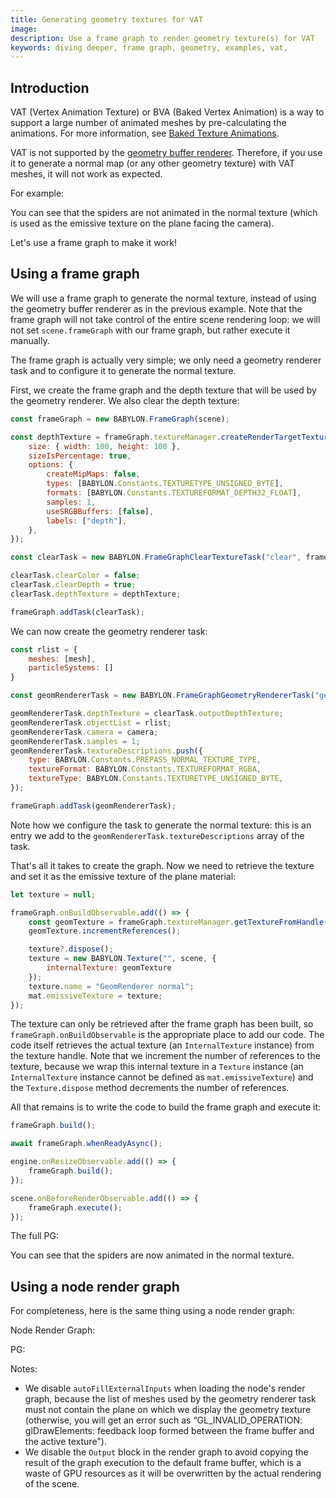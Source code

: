 ```yaml
---
title: Generating geometry textures for VAT
image:
description: Use a frame graph to render geometry texture(s) for VAT
keywords: diving deeper, frame graph, geometry, examples, vat,
---
```


## Introduction

VAT (Vertex Animation Texture) or BVA (Baked Vertex Animation) is a way to support a large number of animated meshes by pre-calculating the animations. For more information, see [Baked Texture Animations](/features/featuresDeepDive/animation/baked_texture_animations).

VAT is not supported by the [geometry buffer renderer](/typedoc/classes/babylon.geometrybufferrenderer). Therefore, if you use it to generate a normal map (or any other geometry texture) with VAT meshes, it will not work as expected.

For example: <Playground id="#VI0JUJ#3" title="VAT and geometry buffer renderer" description="VAT not working with the geometry buffer renderer" isMain={false}/>

You can see that the spiders are not animated in the normal texture (which is used as the emissive texture on the plane facing the camera).

Let's use a frame graph to make it work!

## Using a frame graph

We will use a frame graph to generate the normal texture, instead of using the geometry buffer renderer as in the previous example.
Note that the frame graph will not take control of the entire scene rendering loop: we will not set `scene.frameGraph` with our frame graph, but rather execute it manually.

The frame graph is actually very simple; we only need a geometry renderer task and to configure it to generate the normal texture.

First, we create the frame graph and the depth texture that will be used by the geometry renderer. We also clear the depth texture:
```javascript
const frameGraph = new BABYLON.FrameGraph(scene);

const depthTexture = frameGraph.textureManager.createRenderTargetTexture("depth", {
    size: { width: 100, height: 100 },
    sizeIsPercentage: true,
    options: {
        createMipMaps: false,
        types: [BABYLON.Constants.TEXTURETYPE_UNSIGNED_BYTE],
        formats: [BABYLON.Constants.TEXTUREFORMAT_DEPTH32_FLOAT],
        samples: 1,
        useSRGBBuffers: [false],
        labels: ["depth"],
    },
});

const clearTask = new BABYLON.FrameGraphClearTextureTask("clear", frameGraph);

clearTask.clearColor = false;
clearTask.clearDepth = true;
clearTask.depthTexture = depthTexture;

frameGraph.addTask(clearTask);
```
We can now create the geometry renderer task:
```javascript
const rlist = {
    meshes: [mesh],
    particleSystems: []
}

const geomRendererTask = new BABYLON.FrameGraphGeometryRendererTask("geomRenderer", frameGraph, scene);

geomRendererTask.depthTexture = clearTask.outputDepthTexture;
geomRendererTask.objectList = rlist;
geomRendererTask.camera = camera;
geomRendererTask.samples = 1;
geomRendererTask.textureDescriptions.push({
    type: BABYLON.Constants.PREPASS_NORMAL_TEXTURE_TYPE,
    textureFormat: BABYLON.Constants.TEXTUREFORMAT_RGBA,
    textureType: BABYLON.Constants.TEXTURETYPE_UNSIGNED_BYTE,
});

frameGraph.addTask(geomRendererTask);
```
Note how we configure the task to generate the normal texture: this is an entry we add to the `geomRendererTask.textureDescriptions` array of the task.

That's all it takes to create the graph. Now we need to retrieve the texture and set it as the emissive texture of the plane material:
```javascript
let texture = null;

frameGraph.onBuildObservable.add(() => {
    const geomTexture = frameGraph.textureManager.getTextureFromHandle(geomRendererTask.geometryViewNormalTexture);
    geomTexture.incrementReferences();

    texture?.dispose();
    texture = new BABYLON.Texture("", scene, {
        internalTexture: geomTexture
    });
    texture.name = "GeomRenderer normal";
    mat.emissiveTexture = texture;
});
```
The texture can only be retrieved after the frame graph has been built, so `frameGraph.onBuildObservable` is the appropriate place to add our code. The code itself retrieves the actual texture (an `InternalTexture` instance) from the texture handle. Note that we increment the number of references to the texture, because we wrap this internal texture in a `Texture` instance (an `InternalTexture` instance cannot be defined as `mat.emissiveTexture`) and the `Texture.dispose` method decrements the number of references.

All that remains is to write the code to build the frame graph and execute it:
```javascript
frameGraph.build();

await frameGraph.whenReadyAsync();

engine.onResizeObservable.add(() => {
    frameGraph.build();
});

scene.onBeforeRenderObservable.add(() => {
    frameGraph.execute();
});
```
The full PG: <Playground id="#CP2RN9#293" title="VAT and frame graph" description="VAT working when using a frame graph" isMain={false} image="/img/playgroundsAndNMEs/pg-VI0JUJ-3.png"/>

You can see that the spiders are now animated in the normal texture.

## Using a node render graph

For completeness, here is the same thing using a node render graph:

Node Render Graph: <NRGE id="#USAV67#4" title="VAT and frame graph (NRGE)" description="VAT working when using a frame graph (NRGE)" isMain={false}/>

PG: <Playground id="#CP2RN9#300" title="VAT and frame graph (PG)" description="VAT working when using a frame graph (PG)" isMain={false} image="/img/playgroundsAndNMEs/pg-VI0JUJ-3.png"/>

Notes:
* We disable `autoFillExternalInputs` when loading the node's render graph, because the list of meshes used by the geometry renderer task must not contain the plane on which we display the geometry texture (otherwise, you will get an error such as “GL_INVALID_OPERATION: glDrawElements: feedback loop formed between the frame buffer and the active texture").
* We disable the `Output` block in the render graph to avoid copying the result of the graph execution to the default frame buffer, which is a waste of GPU resources as it will be overwritten by the actual rendering of the scene.
